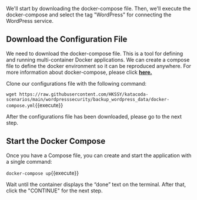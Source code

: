We'll start by downloading the docker-compose file. Then, we'll execute the docker-compose and select the tag "WordPress" for connecting the WordPress service.

## Download the Configuration File

We need to download the docker-compose file. This is a tool for defining and running multi-container Docker applications. We can create a compose file to define the docker environment so it can be reproduced anywhere. For more information about docker-compose, please click [**here.**](https://docs.docker.com/compose/)

Clone our configurations file with the following command:

`wget https://raw.githubusercontent.com/HKSSY/katacoda-scenarios/main/wordpresssecurity/backup_wordpress_data/docker-compose.yml`{{execute}}

After the configurations file has been downloaded, please go to the next step.

## Start the Docker Compose

Once you have a Compose file, you can create and start the application with a single command:

`docker-compose up`{{execute}}

Wait until the container displays the “done” text on the terminal. After that, click the "CONTINUE" for the next step.
